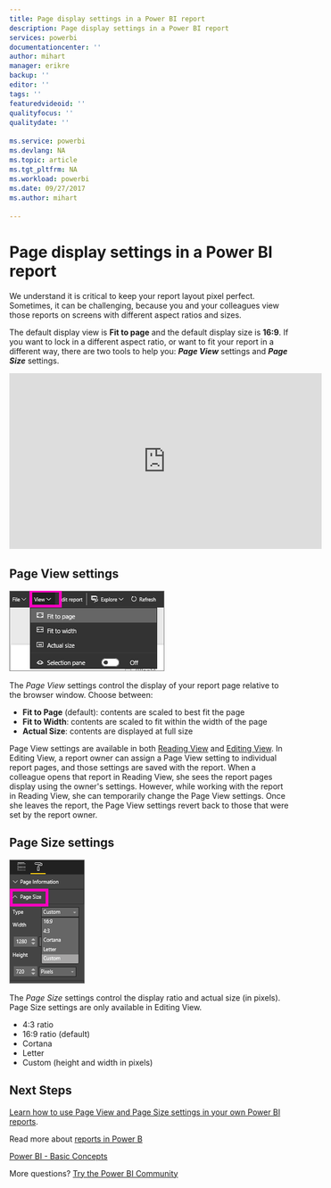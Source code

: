 ```yaml
---
title: Page display settings in a Power BI report
description: Page display settings in a Power BI report
services: powerbi
documentationcenter: ''
author: mihart
manager: erikre
backup: ''
editor: ''
tags: ''
featuredvideoid: ''
qualityfocus: ''
qualitydate: ''

ms.service: powerbi
ms.devlang: NA
ms.topic: article
ms.tgt_pltfrm: NA
ms.workload: powerbi
ms.date: 09/27/2017
ms.author: mihart

---
```

# Page display settings in a Power BI report
We understand it is critical to keep your report layout pixel perfect. Sometimes, it can be challenging, because you and your colleagues view those reports on screens with different aspect ratios and sizes. 

The default display view is **Fit to page** and the default display size is **16:9**. If you want to lock in a different aspect ratio, or want to fit your report in a different way, there are two tools to help you: ***Page View*** settings and ***Page Size*** settings.

<iframe width="560" height="315" src="https://www.youtube.com/embed/5tg-OXzxe2g" frameborder="0" allowfullscreen></iframe>


## Page View settings
![](media/powerbi-service-change-report-display-settings/power-bi-change-page-view-new.png)

The *Page View* settings control the display of your report page relative to the browser window.  Choose between:

* **Fit to Page** (default): contents are scaled to best fit the page
* **Fit to Width**: contents are scaled to fit within the width of the page
* **Actual Size**: contents are displayed at full size

Page View settings are available in both [Reading View](powerbi-service-interact-with-a-report-in-reading-view.md) and [Editing View](powerbi-service-interact-with-a-report-in-editing-view.md). In Editing View, a report owner can assign a Page View setting to individual report pages, and those settings are saved with the report. When a colleague opens that report in Reading View, she sees the report pages display using the owner's settings.  However, while working with the report in Reading View, she can temporarily change the Page View settings.  Once she leaves the report, the Page View settings revert back to those that were set by the report owner.

## Page Size settings
![](media/powerbi-service-change-report-display-settings/power-bi--page-size.png)

The *Page Size* settings control the display ratio and actual size (in pixels).  Page Size settings are only available in Editing View.

* 4:3 ratio
* 16:9 ratio (default)
* Cortana
* Letter
* Custom (height and width in pixels)

## Next Steps
[Learn how to use Page View and Page Size settings in your own Power BI reports](powerbi-service-tutorial-change-report-display-settings.md).

Read more about [reports in Power B](powerbi-service-reports.md)

[Power BI - Basic Concepts](powerbi-service-basic-concepts.md)

More questions? [Try the Power BI Community](http://community.powerbi.com/)

